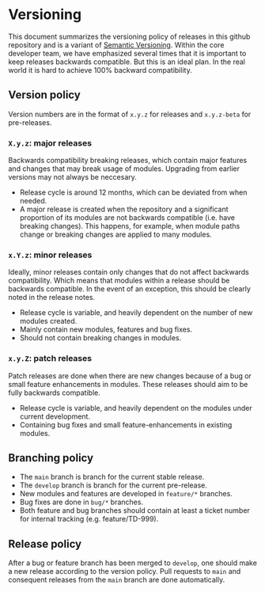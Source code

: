 Versioning
==============

This document summarizes the versioning policy of releases in this github repository and is a variant of [Semantic Versioning](https://semver.org/). Within the core developer team, we have emphasized several times that it is important to keep releases backwards
compatible. But this is an ideal plan. In the real world it is hard to achieve 100% backward compatibility.

## Version policy

Version numbers are in the format of `x.y.z` for releases and `x.y.z-beta` for pre-releases.

### `X.y.z`: major releases

Backwards compatibility breaking releases, which contain major features and changes that may break usage of modules. Upgrading from earlier versions may not always be neccesary.

* Release cycle is around 12 months, which can be deviated from when needed.
* A major release is created when the repository and a significant proportion of its modules are not backwards compatible (i.e. have breaking changes). This happens, for example, when module paths change or breaking changes are applied to many modules.

### `x.Y.z`: minor releases

Ideally, minor releases contain only changes that do not affect backwards compatibility. Which means that modules within a release should be backwards compatible. In the event of an exception, this should be clearly noted in the release notes.

* Release cycle is variable, and heavily dependent on the number of new modules created.
* Mainly contain new modules, features and bug fixes.
* Should not contain breaking changes in modules.

### `x.y.Z`: patch releases

Patch releases are done when there are new changes because of a bug or small feature enhancements in modules. These releases should aim to be fully backwards compatible.

* Release cycle is variable, and heavily dependent on the modules under current development.
* Containing bug fixes and small feature-enhancements in existing modules.

## Branching policy

* The `main` branch is branch for the current stable release.
* The `develop` branch is branch for the current pre-release.
* New modules and features are developed in `feature/*` branches.
* Bug fixes are done in `bug/*` branches.
* Both feature and bug branches should contain at least a ticket number for internal tracking (e.g. feature/TD-999).

## Release policy

After a bug or feature branch has been merged to `develop`, one should make a new release according to the version policy. Pull requests to `main` and consequent releases from the `main` branch are done automatically.